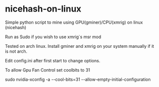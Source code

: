 # nicehash-on-linux
Simple python script to mine using GPU(gminer)/CPU(xmrig) on linux (nicehash)

Run as Sudo if you wish to use xmrig`s msr mod

Tested on arch linux. Install gminer and xmrig on your system manually if it is not arch.

Edit config.ini after first start to change options.

To allow Gpu Fan Control set coolbits to 31

sudo nvidia-xconfig -a --cool-bits=31 --allow-empty-initial-configuration
